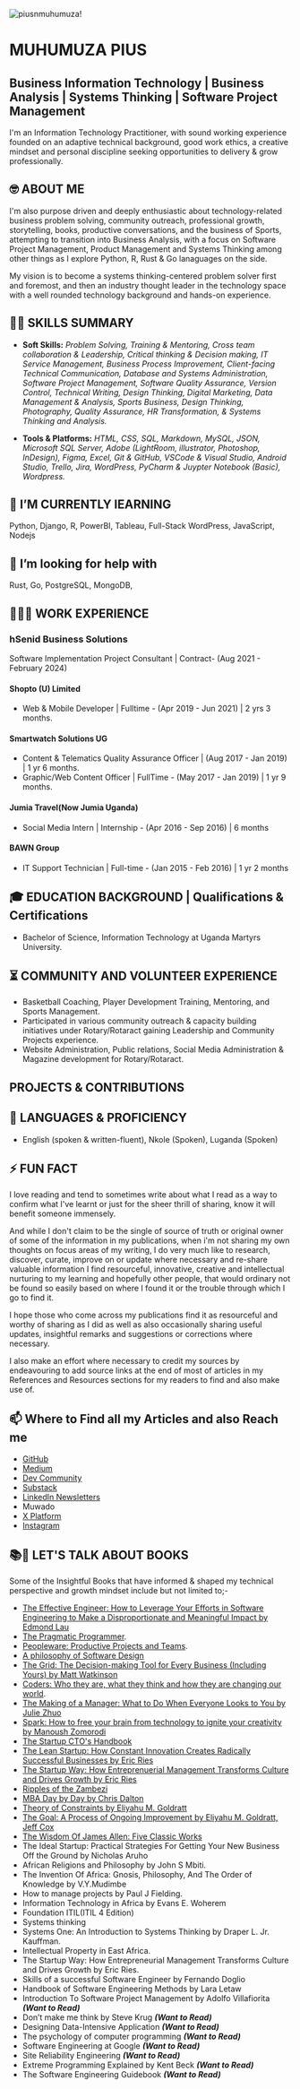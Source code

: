 ![piusnmuhumuza!](.github/piusnmuhumuza-cover.jpg)

# MUHUMUZA PIUS

## Business Information Technology | Business Analysis | Systems Thinking | Software Project Management

I'm an Information Technology Practitioner, with sound working experience founded on an adaptive technical background, good work ethics, a creative mindset and personal discipline seeking opportunities to delivery & grow professionally.

## 🤓 ABOUT ME

I'm also purpose driven and deeply enthusiastic about technology-related business problem solving, community outreach, professional growth, storytelling, books, productive conversations, and the business of Sports, attempting to transition into Business Analysis, with a focus on Software Project Management, Product Management and Systems Thinking among other things as I explore Python, R, Rust & Go lanaguages on the side.

My vision is to become a systems thinking-centered problem solver first and foremost, and then an industry thought leader in the technology space with a well rounded technology background and hands-on experience.

## 🥷🏿 SKILLS SUMMARY

- **Soft Skills:** _Problem Solving, Training & Mentoring, Cross team collaboration & Leadership, Critical thinking & Decision making, IT Service Management, Business Process Improvement, Client-facing Technical Communication, Database and Systems Administration, Software Project Management, Software Quality Assurance, Version Control, Technical Writing, Design Thinking, Digital Marketing, Data Management & Analysis, Sports Business, Design Thinking, Photography, Quality Assurance, HR Transformation, & Systems Thinking and Analysis._

- **Tools & Platforms:** _HTML, CSS, SQL, Markdown, MySQL, JSON, Microsoft SQL Server, Adobe (LightRoom, illustrator, Photoshop, InDesign), Figma, Excel, Git & GitHub, VSCode & Visual Studio, Android Studio, Trello, Jira, WordPress, PyCharm & Juypter Notebook (Basic), Wordpress._

## 🌱 I’M CURRENTLY lEARNING

Python, Django, R, PowerBI, Tableau, Full-Stack WordPress, JavaScript, Nodejs

## 🤔 I’m looking for help with

Rust, Go, PostgreSQL, MongoDB,

## 👷🏿‍♂️ WORK EXPERIENCE

### hSenid Business Solutions

Software Implementation Project Consultant | Contract- (Aug 2021 - February 2024)

#### Shopto (U) Limited

- Web & Mobile Developer | Fulltime - (Apr 2019 - Jun 2021) | 2 yrs 3 months.

#### Smartwatch Solutions UG

- Content & Telematics Quality Assurance Officer | (Aug 2017 - Jan 2019) | 1 yr 6 months.
- Graphic/Web Content Officer | FullTime - (May 2017 - Jan 2019) | 1 yr 9 months.

#### Jumia Travel(Now Jumia Uganda)

- Social Media Intern | Internship - (Apr 2016 - Sep 2016) | 6 months

#### BAWN Group

- IT Support Technician | Full-time - (Jan 2015 - Feb 2016) | 1 yr 2 months

## 🎓 EDUCATION BACKGROUND | Qualifications & Certifications

- Bachelor of Science, Information Technology at Uganda Martyrs University.

## ⏳ COMMUNITY AND VOLUNTEER EXPERIENCE

- Basketball Coaching, Player Development Training, Mentoring, and Sports Management.
- Participated in various community outreach & capacity building initiatives under Rotary/Rotaract gaining Leadership and Community Projects experience.
- Website Administration, Public relations, Social Media Administration & Magazine development for Rotary/Rotaract.

## PROJECTS & CONTRIBUTIONS

## 💬 LANGUAGES & PROFICIENCY

- English (spoken & written-fluent), Nkole (Spoken), Luganda (Spoken)

## ⚡ FUN FACT

I love reading and tend to sometimes write about what I read as a way to confirm what I've learnt or just for the sheer thrill of sharing, know it will benefit someone immensely.

And while I don't claim to be the single of source of truth or original owner of some of the information in my publications, when i'm not sharing my own thoughts on focus areas of my writing, I do very much like to research, discover, curate, improve on or update where necessary and re-share valuable information I find resourceful, innovative, creative and intellectual nurturing to my learning and hopefully other people, that would ordinary not be found so easily based on where I found it or the trouble through which I go to find it.

I hope those who come across my publications find it as resourceful and worthy of sharing as I did as well as also occasionally sharing useful updates, insightful remarks and suggestions or corrections where necessary.

I also make an effort where necessary to credit my sources by endeavouring to add source links at the end of most of articles in my References and Resources sections for my readers to find and also make use of.

## 📫 Where to Find all my Articles and also Reach me

- [GitHub](https://github.com/piusmwilson)
- [Medium](https://piusmwilson.medium.com/)
- [Dev Community](https://dev.to/piusmwilson)
- [Substack](https://piusmwilson.substack.com/)
- [LinkedIn Newsletters](https://www.linkedin.com/in/muhumuzapius/)
- Muwado
- [X Platform](https://x.com/piusmwilson)
- [Instagram](https://instagram.com/piusmwilson)

## 📚📖 LET'S TALK ABOUT BOOKS

Some of the Insightful Books that have informed & shaped my technical perspective and growth mindset include but not limited to;-

- [The Effective Engineer: How to Leverage Your Efforts in Software Engineering to Make a Disproportionate and Meaningful Impact by Edmond Lau](https://www.goodreads.com/book/show/25238425-the-effective-engineer)
- [The Pragmatic Programmer](https://pragprog.com/titles/tpp20/the-pragmatic-programmer-20th-anniversary-edition/).
- [Peopleware: Productive Projects and Teams](https://www.oreilly.com/library/view/peopleware-productive-projects/9780133440706/).
- [A philosophy of Software Design](https://www.amazon.com/Philosophy-Software-Design-John-Ousterhout/dp/1732102201)
- [The Grid: The Decision-making Tool for Every Business (Including Yours) by Matt Watkinson](https://www.amazon.co.uk/Grid-Decision-making-Every-Business-Including/dp/1847947948)
- [Coders: Who they are, what they think and how they are changing our world](https://www.amazon.com/Coders-They-Think-Changing-World-ebook/dp/B07L8L4FP7).
- [The Making of a Manager: What to Do When Everyone Looks to You by Julie Zhuo](https://www.goodreads.com/book/show/38821039-the-making-of-a-manager)
- [Spark: How to free your brain from technology to ignite your creativity by Manoush Zomorodi](https://www.goodreads.com/book/show/53886996-spark)
- [The Startup CTO's Handbook](https://zachgoldberg.com/ctohandbook/)
- [The Lean Startup: How Constant Innovation Creates Radically Successful Businesses by Eric Ries](https://theleanstartup.com/book)
- [The Startup Way: How Entreprenuerial Management Transforms Culture and Drives Growth by Eric Ries](https://www.thestartupway.com/)
- [Ripples of the Zambezi](https://www.socioeco.org/bdf_fiche-publication-765_en.html)
- [MBA Day by Day by Chris Dalton](https://www.amazon.com/MBA-Day-Chris-Dalton-ebook/dp/B07WW4N6JH)
- [Theory of Constraints by Eliyahu M. Goldratt](https://www.goodreads.com/book/show/582174.Theory_of_Constraints)
- [The Goal: A Process of Ongoing Improvement by Eliyahu M. Goldratt, Jeff Cox](https://www.goodreads.com/book/show/113934.The_Goal)
- [The Wisdom Of James Allen: Five Classic Works](https://www.goodreads.com/book/show/81957.The_Wisdom_of_James_Allen)
- The Ideal Startup: Practical Strategies For Getting Your New Business Off the Ground by Nicholas Aruho
- African Religions and Philosophy by John S Mbiti.
- The Invention Of Africa: Gnosis, Philosophy, And The Order of Knowledge by V.Y.Mudimbe
- How to manage projects by Paul J Fielding.
- Information Technology in Africa by Evans E. Woherem
- Foundation ITIL(ITIL 4 Edition)
- Systems thinking
- Systems One: An Introduction to Systems Thinking by Draper L. Jr. Kauffman.
- Intellectual Property in East Africa.
- The Startup Way: How Entrepreneurial Management Transforms Culture and Drives Growth by Eric Ries.
- Skills of a successful Software Engineer by Fernando Doglio
- Handbook of Software Engineering Methods by Lara Letaw
- Introduction To Software Project Management by Adolfo Villafiorita **_(Want to Read)_**
- Don’t make me think by Steve Krug **_(Want to Read)_**
- Designing Data-Intensive Application **_(Want to Read)_**
- The psychology of computer programming **_(Want to Read)_**
- Software Engineering at Google **_(Want to Read)_**
- Site Reliability Engineering **_(Want to Read)_**
- Extreme Programming Explained by Kent Beck **_(Want to Read)_**
- The Software Engineering Guidebook **_(Want to Read)_**

<!--
**piusmwilson/piusmwilson** is a ✨ _special_ ✨ repository because its `README.md` (this file) appears on your GitHub profile.

Here are some ideas to get you started:

- 🔭 I’m currently working on ...
- 🌱 I’m currently learning ...
- 👯 I’m looking to collaborate on ...
- 🤔 I’m looking for help with ...
- 💬 Ask me about ...
- 📫 How to reach me: ...
- ⚡ Fun fact: ...

-->
